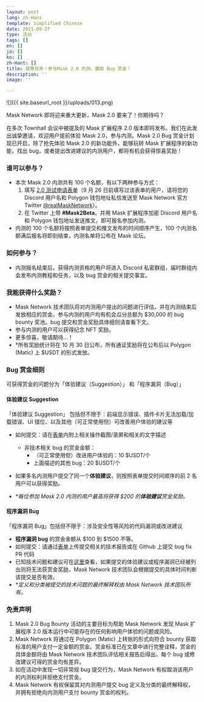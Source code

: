 ```yaml
---
layout: post
lang: zh-Hans
template: Simplified Chinese
date: 2021-09-27
type: 活动
tags: []
en: []
ja: []
ko: []
zh-Hant: []
title: 就等你来！参与Mask 2.0 内测，赢取 Bug 赏金！
description: ''
image: ''

---
```

![]({{ site.baseurl_root }}/uploads/013.png)

Mask Network 即将迎来重大更新，Mask 2.0 要来了！你期待吗？

在多次 Townhall 会议中被提及的 Mask 扩展程序 2.0 版本即将发布。我们在此发出诚挚邀请，欢迎用户提前体验 Mask 2.0，参与内测。Mask 2.0 Bug 赏金计划现已开启，除了抢先体验 Mask 2.0 的新功能外，能够玩转 Mask 扩展程序的新功能，找出 bug，或者提出改进建议的内测用户，都将有机会获得惊喜奖励！

### **谁可以参与？**

* 本次 Mask 2.0 内测共有 100 个名额，有以下两种参与方式：
  1. 填写 [2.0 测试申请表单](https://forms.gle/udpUcYjJhypYdWcG8)（9 月 26 日前填写过该表单的用户，请将您的 Discord 用户名和 Polygon 钱包地址私信发送至 Mask Network 官方 Twitter [@realMaskNetwork](https://twitter.com/realMaskNetwork)）。
  2. 在 Twitter 上带 **#Mask2Beta**，并用 Mask 扩展程序加密 Discord 用户名和 Polygon 钱包地址发送推文，即可报名参加内测。
* 内测的 100 个名额将按照表单提交和推文发布的时间顺序产生，100 个内测名额满后报名将即刻结束，内测名单将公布在 Mask 论坛。

### **如何参与？**

* 内测报名结束后，获得内测资格的用户将进入 Discord 私密群组，届时群组内会发布内测教程和任务，以及 bug 赏金的相关提交事宜。

### **我能获得什么奖励？**

* Mask Network 技术团队将对内测用户提出的问题进行评估，并在内测结束后发放相应的赏金。参与内测的用户均有机会瓜分总额为 $30,000 的 bug bounty 奖池。bug 提交和赏金奖励具体细则请查看下文。
* 参与内测的用户可以获得纪念 NFT 奖励。
* 更多惊喜，敬请期待...！
* *所有奖励统计将在 10 月 30 日公布，所有通证奖励将在公布后以 Polygon (Matic) 上 $USDT 的形式发放。

### Bug 赏金细则

可获得赏金的问题分为「体验建议（Suggestion）」 和「程序漏洞（Bug）」

#### 体验建议 Suggestion

「体验建议 Suggestion」 包括但不限于：前端显示错误、插件卡片无法加载/加载错误、UI 错位、以及其他（可正常使用但）可改善用户体验的建议等

* 如何提交：请在[表单](https://forms.gle/khzACsWHvA3oZewT8)内附上相关操作截图/录屏和相关的文字描述
  * 非技术相关 bug 的赏金金额：
    * （可正常使用但）改进用户体验的：10 $USDT/个
    * 上面描述的其他 bug：20 $USDT/个


* 如果多名内测用户提交了同一个**体验建议**，则按照表单提交时间顺序的前 2 名用户可以获得奖励。
* _*每位参加 Mask 2.0 内测的用户最高将获得 $200 的**体验建议**赏金奖励。_

#### **程序漏洞 Bug**

「程序漏洞 Bug」包括但不限于：涉及安全性等风险的代码漏洞或改进建议

* **程序漏洞 bug** 的赏金金额从 $100 到 $1500 不等。
* 如何提交：请通过[表单](https://forms.gle/khzACsWHvA3oZewT8)上传提交相关的技术报告或在 Github 上提交 bug fix PR 代码
* 已知技术问题和建议可在[这里](https://github.com/DimensionDev/Maskbook/issues )查看，如果提交的体验建议或程序漏洞已经被列出则将无法获赏金奖励，Mask Network 技术团队会根据提交的具体时间判断该提交是否有效。
* _*定义和分类被提交的技术问题的最终解释权由 Mask Network 技术团队所有。_

### **免责声明**

1. Mask 2.0 Bug Bounty 活动的主要目标为帮助 Mask Network 发现 Mask 扩展程序 2.0 版本运行中可能存在的任何影响用户体验的问题或风险。
2. Mask Network 将通过在 Polygon (Matic) 上转账的形式向符合 bounty 获取标准的用户支付一定金额的赏金。赏金标准已在文章中进行完整诠释，赏金的具体金额将由 Mask Network 技术团队评估相关报告后得出，每个 bug 或修改建议可得的赏金均有差异。
3. 如在活动中发现一切非常规 bug 提交行为，Mask Network 有权取消该用户的内测权利并拒绝支付赏金。
4. Mask Network 有权保留其对内测用户提交 bug 定义及分类的最终解释权，并拥有拒绝向内测用户支付 bounty 赏金的权利。